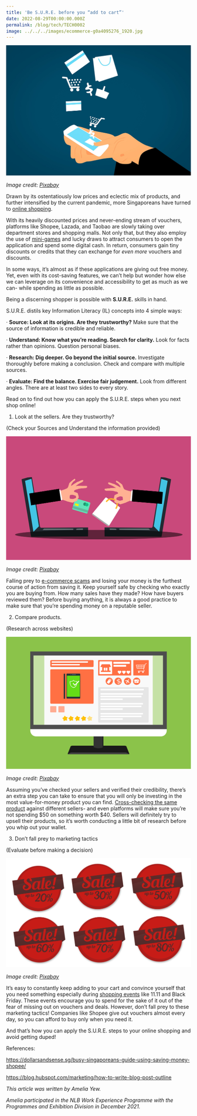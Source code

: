 ```yaml
---
title: 'Be S.U.R.E. before you “add to cart”'
date: 2022-08-29T00:00:00.000Z
permalink: /blog/tech/TECH0002
image: ../../../images/ecommerce-g0a4095276_1920.jpg
---
```


![](../../../images/ecommerce-g0a4095276_1920.jpg)                               

*Image credit: [Pixabay](http://www.pixabay.com)*

 

Drawn by its ostentatiously low prices and eclectic mix of products, and further intensified by the current pandemic, more Singaporeans have turned to [online shopping](https://www.straitstimes.com/business/economy/one-third-of-singaporeans-made-first-online-purchase-amid-covid-19-pandemic-visa).

 

With its heavily discounted prices and never-ending stream of vouchers, platforms like Shopee, Lazada, and Taobao are slowly taking over department stores and shopping malls. Not only that, but they also employ the use of [mini-games](https://www.hatch.sg/post/campaign-insights-3-digital-marketing-insights-from-shopee-9-9-2020-marketing-campaign) and lucky draws to attract consumers to open the application and spend some digital cash. In return, consumers gain tiny discounts or credits that they can exchange for *even more* vouchers and discounts.

 

In some ways, it’s almost as if these applications are giving out free money. Yet, even with its cost-saving features, we can’t help but wonder how else we can leverage on its convenience and accessibility to get as much as we can- while spending as little as possible.

 

Being a discerning shopper is possible with **S.U.R.E.** skills in hand. 

S.U.R.E. distils key Information Literacy (IL) concepts into 4 simple ways:

·    **Source: Look at its origins. Are they trustworthy?**
 Make sure that the source of information is credible and reliable.

·    **Understand: Know what you’re reading. Search for clarity.**
 Look for facts rather than opinions. Question personal biases.

·    **Research: Dig deeper. Go beyond the initial source.**
 Investigate thoroughly before making a conclusion. Check and compare with multiple sources.

·    **Evaluate: Find the balance. Exercise fair judgement.**
 Look from different angles. There are at least two sides to every story.

 

Read on to find out how you can apply the S.U.R.E. steps when you next shop online!

 

1.   Look at the sellers. Are they trustworthy?

(Check your Sources and Understand the information provided)

![](../../../images/online-shopping-ge7754ddf3_1280.png) 

 *Image credit: [Pixabay](http://www.pixabay.com)*

 

Falling prey to [e-commerce scams](https://www.police.gov.sg/media-room/news/20211109_police_advisory_on_e-commerce_scam_during_the_year_end_online_shopping_events) and losing your money is the furthest course of action from saving it. Keep yourself safe by checking who exactly you are buying from. How many sales have they made? How have buyers reviewed them? Before buying anything, it is always a good practice to make sure that you’re spending money on a reputable seller.

 

2.   Compare products. 

(Research across websites)

![](../../../images/e-commerce-g5388248d3_1280.png) 

 

*Image credit: [Pixabay](http://www.pixabay.com)*

 

 

Assuming you’ve checked your sellers and verified their credibility, there’s an extra step you can take to ensure that you will only be investing in the most value-for-money product you can find. [Cross-checking the same product](https://www.forbes.com/sites/forbesbusinesscouncil/2021/06/18/how-consumers-compare-prices-to-make-purchase-decisions/?sh=26f2cd286486) against different sellers- and even platforms will make sure you’re not spending $50 on something worth $40. Sellers will definitely try to upsell their products, so it’s worth conducting a little bit of research before you whip out your wallet.

 

3. Don’t fall prey to marketing tactics

(Evaluate before making a decision)

 ![](../../../images/discount-g6f488526f_1920.png)

*Image credit: [Pixabay](http://www.pixabay.com)*

 

It’s easy to constantly keep adding to your cart and convince yourself that you need something especially during [shopping events](https://www.cnbc.com/2019/11/29/psychology-of-black-friday-shopping-phenomenon-and-crowds-explained.html) like 11.11 and Black Friday. These events encourage you to spend for the sake of it out of the fear of missing out on vouchers and deals. However, don’t fall prey to these marketing tactics! Companies like Shopee give out vouchers almost every day, so you can afford to buy only when you need it.

 

And that’s how you can apply the S.U.R.E. steps to your online shopping and avoid getting duped! 

 

References:

https://dollarsandsense.sg/busy-singaporeans-guide-using-saving-money-shopee/

https://blog.hubspot.com/marketing/how-to-write-blog-post-outline

 

*This article was written by Amelia Yew.* 

 

*Amelia participated in the NLB Work Experience Programme with the Programmes and Exhibition Division in December 2021.* 